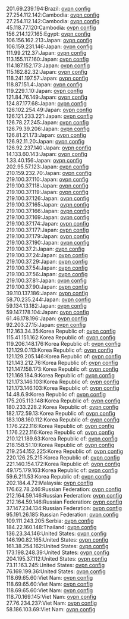 201.69.239.194:Brazil: [ovpn config](vpn/201_69_239_194.ovpn)  
27.254.112.142:Cambodia: [ovpn config](vpn/27_254_112_142.ovpn)  
27.254.112.142:Cambodia: [ovpn config](vpn/27_254_112_142.ovpn)  
45.118.77.120:Cambodia: [ovpn config](vpn/45_118_77_120.ovpn)  
156.214.127.165:Egypt: [ovpn config](vpn/156_214_127_165.ovpn)  
106.156.162.213:Japan: [ovpn config](vpn/106_156_162_213.ovpn)  
106.159.231.146:Japan: [ovpn config](vpn/106_159_231_146.ovpn)  
111.99.212.37:Japan: [ovpn config](vpn/111_99_212_37.ovpn)  
113.155.117.160:Japan: [ovpn config](vpn/113_155_117_160.ovpn)  
114.187.152.173:Japan: [ovpn config](vpn/114_187_152_173.ovpn)  
115.162.82.32:Japan: [ovpn config](vpn/115_162_82_32.ovpn)  
118.241.197.57:Japan: [ovpn config](vpn/118_241_197_57.ovpn)  
118.87.151.4:Japan: [ovpn config](vpn/118_87_151_4.ovpn)  
119.229.1.10:Japan: [ovpn config](vpn/119_229_1_10.ovpn)  
121.84.76.149:Japan: [ovpn config](vpn/121_84_76_149.ovpn)  
124.87.177.68:Japan: [ovpn config](vpn/124_87_177_68.ovpn)  
126.102.254.49:Japan: [ovpn config](vpn/126_102_254_49.ovpn)  
126.121.233.221:Japan: [ovpn config](vpn/126_121_233_221.ovpn)  
126.78.27.245:Japan: [ovpn config](vpn/126_78_27_245.ovpn)  
126.79.39.206:Japan: [ovpn config](vpn/126_79_39_206.ovpn)  
126.81.21.173:Japan: [ovpn config](vpn/126_81_21_173.ovpn)  
126.92.11.20:Japan: [ovpn config](vpn/126_92_11_20.ovpn)  
126.92.237.140:Japan: [ovpn config](vpn/126_92_237_140.ovpn)  
14.133.60.143:Japan: [ovpn config](vpn/14_133_60_143.ovpn)  
1.33.40.156:Japan: [ovpn config](vpn/1_33_40_156.ovpn)  
202.95.57.123:Japan: [ovpn config](vpn/202_95_57_123.ovpn)  
210.159.232.70:Japan: [ovpn config](vpn/210_159_232_70.ovpn)  
219.100.37.110:Japan: [ovpn config](vpn/219_100_37_110.ovpn)  
219.100.37.118:Japan: [ovpn config](vpn/219_100_37_118.ovpn)  
219.100.37.119:Japan: [ovpn config](vpn/219_100_37_119.ovpn)  
219.100.37.126:Japan: [ovpn config](vpn/219_100_37_126.ovpn)  
219.100.37.165:Japan: [ovpn config](vpn/219_100_37_165.ovpn)  
219.100.37.166:Japan: [ovpn config](vpn/219_100_37_166.ovpn)  
219.100.37.169:Japan: [ovpn config](vpn/219_100_37_169.ovpn)  
219.100.37.174:Japan: [ovpn config](vpn/219_100_37_174.ovpn)  
219.100.37.177:Japan: [ovpn config](vpn/219_100_37_177.ovpn)  
219.100.37.179:Japan: [ovpn config](vpn/219_100_37_179.ovpn)  
219.100.37.190:Japan: [ovpn config](vpn/219_100_37_190.ovpn)  
219.100.37.2:Japan: [ovpn config](vpn/219_100_37_2.ovpn)  
219.100.37.24:Japan: [ovpn config](vpn/219_100_37_24.ovpn)  
219.100.37.29:Japan: [ovpn config](vpn/219_100_37_29.ovpn)  
219.100.37.54:Japan: [ovpn config](vpn/219_100_37_54.ovpn)  
219.100.37.56:Japan: [ovpn config](vpn/219_100_37_56.ovpn)  
219.100.37.81:Japan: [ovpn config](vpn/219_100_37_81.ovpn)  
219.100.37.90:Japan: [ovpn config](vpn/219_100_37_90.ovpn)  
39.110.137.186:Japan: [ovpn config](vpn/39_110_137_186.ovpn)  
58.70.235.244:Japan: [ovpn config](vpn/58_70_235_244.ovpn)  
59.134.13.182:Japan: [ovpn config](vpn/59_134_13_182.ovpn)  
59.147.178.104:Japan: [ovpn config](vpn/59_147_178_104.ovpn)  
61.46.178.196:Japan: [ovpn config](vpn/61_46_178_196.ovpn)  
92.203.27.15:Japan: [ovpn config](vpn/92_203_27_15.ovpn)  
112.163.34.35:Korea Republic of: [ovpn config](vpn/112_163_34_35.ovpn)  
115.41.151.162:Korea Republic of: [ovpn config](vpn/115_41_151_162.ovpn)  
119.206.148.176:Korea Republic of: [ovpn config](vpn/119_206_148_176.ovpn)  
121.129.0.113:Korea Republic of: [ovpn config](vpn/121_129_0_113.ovpn)  
121.129.205.146:Korea Republic of: [ovpn config](vpn/121_129_205_146.ovpn)  
121.143.212.76:Korea Republic of: [ovpn config](vpn/121_143_212_76.ovpn)  
121.147.158.173:Korea Republic of: [ovpn config](vpn/121_147_158_173.ovpn)  
121.169.184.9:Korea Republic of: [ovpn config](vpn/121_169_184_9.ovpn)  
121.173.146.103:Korea Republic of: [ovpn config](vpn/121_173_146_103.ovpn)  
121.173.146.103:Korea Republic of: [ovpn config](vpn/121_173_146_103.ovpn)  
14.48.6.9:Korea Republic of: [ovpn config](vpn/14_48_6_9.ovpn)  
175.205.113.148:Korea Republic of: [ovpn config](vpn/175_205_113_148.ovpn)  
180.233.228.2:Korea Republic of: [ovpn config](vpn/180_233_228_2.ovpn)  
182.172.59.13:Korea Republic of: [ovpn config](vpn/182_172_59_13.ovpn)  
183.108.160.112:Korea Republic of: [ovpn config](vpn/183_108_160_112.ovpn)  
1.176.222.116:Korea Republic of: [ovpn config](vpn/1_176_222_116.ovpn)  
1.176.222.116:Korea Republic of: [ovpn config](vpn/1_176_222_116.ovpn)  
210.121.189.63:Korea Republic of: [ovpn config](vpn/210_121_189_63.ovpn)  
218.158.51.10:Korea Republic of: [ovpn config](vpn/218_158_51_10.ovpn)  
219.254.152.225:Korea Republic of: [ovpn config](vpn/219_254_152_225.ovpn)  
220.126.25.215:Korea Republic of: [ovpn config](vpn/220_126_25_215.ovpn)  
221.140.154.172:Korea Republic of: [ovpn config](vpn/221_140_154_172.ovpn)  
49.175.179.163:Korea Republic of: [ovpn config](vpn/49_175_179_163.ovpn)  
59.6.211.53:Korea Republic of: [ovpn config](vpn/59_6_211_53.ovpn)  
202.184.4.72:Malaysia: [ovpn config](vpn/202_184_4_72.ovpn)  
176.62.78.246:Russian Federation: [ovpn config](vpn/176_62_78_246.ovpn)  
212.164.59.146:Russian Federation: [ovpn config](vpn/212_164_59_146.ovpn)  
212.164.59.146:Russian Federation: [ovpn config](vpn/212_164_59_146.ovpn)  
37.147.234.134:Russian Federation: [ovpn config](vpn/37_147_234_134.ovpn)  
95.191.26.185:Russian Federation: [ovpn config](vpn/95_191_26_185.ovpn)  
109.111.243.205:Serbia: [ovpn config](vpn/109_111_243_205.ovpn)  
184.22.160.148:Thailand: [ovpn config](vpn/184_22_160_148.ovpn)  
136.23.34.146:United States: [ovpn config](vpn/136_23_34_146.ovpn)  
146.190.82.165:United States: [ovpn config](vpn/146_190_82_165.ovpn)  
161.38.254.162:United States: [ovpn config](vpn/161_38_254_162.ovpn)  
173.198.248.39:United States: [ovpn config](vpn/173_198_248_39.ovpn)  
204.195.37.112:United States: [ovpn config](vpn/204_195_37_112.ovpn)  
73.11.163.245:United States: [ovpn config](vpn/73_11_163_245.ovpn)  
76.169.199.36:United States: [ovpn config](vpn/76_169_199_36.ovpn)  
118.69.65.60:Viet Nam: [ovpn config](vpn/118_69_65_60.ovpn)  
118.69.65.60:Viet Nam: [ovpn config](vpn/118_69_65_60.ovpn)  
118.69.65.60:Viet Nam: [ovpn config](vpn/118_69_65_60.ovpn)  
118.70.169.145:Viet Nam: [ovpn config](vpn/118_70_169_145.ovpn)  
27.76.234.237:Viet Nam: [ovpn config](vpn/27_76_234_237.ovpn)  
58.186.103.69:Viet Nam: [ovpn config](vpn/58_186_103_69.ovpn)  
